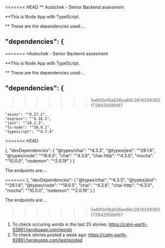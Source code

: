 <<<<<<< HEAD
\*\* Autochek - Senior Backend assesment

\*\*This is Node App with TypeScript.

\*\* These are the dependencies used:...

## "dependencies": {

=======
\*Autochek - Senior Backend assesment

\*\*This is Node App with TypeScript.

\*\* These are the dependencies used:...

## "dependencies": {

> > > > > > > 5e600e16a626ee66c2614249360f728429586f67

    "axios": "^0.27.2",
    "express": "^4.18.1",
    "jest": "^28.1.3",
    "ts-node": "^10.9.1",
    "typescript": "^4.7.4"

<<<<<<< HEAD

},
"devDependencies": {
"@types/chai": "^4.3.3",
"@types/jest": "^28.1.6",
"@types/node": "^18.6.5",
"chai": "^4.3.6",
"chai-http": "^4.3.0",
"mocha": "^10.0.0",
"nodemon": "^2.0.19"
}
}

The endpoints are:...

=======
},
"devDependencies": {
"@types/chai": "^4.3.3",
"@types/jest": "^28.1.6",
"@types/node": "^18.6.5",
"chai": "^4.3.6",
"chai-http": "^4.3.0",
"mocha": "^10.0.0",
"nodemon": "^2.0.19"
}
}

The endpoints are:...

> > > > > > > 5e600e16a626ee66c2614249360f728429586f67

1. To check occuring words in the last 25 stories: https://calm-earth-92861.herokuapp.com/words
2. To check stories posted a week ago: https://calm-earth-92861.herokuapp.com/last/posted
